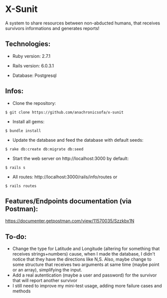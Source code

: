 # X-Sunit 

A system to share resources between non-abducted humans, that receives survivors informations and generates reports!

<h2>Technologies:</h2>

* Ruby version: 2.7.1

* Rails version: 6.0.3.1

* Database: Postgresql 

<h2>Infos:</h2>

* Clone the repository:
```
$ git clone https://github.com/anachronicsofa/x-sunit
```
* Install all gems: 
```
$ bundle install
```
* Update the database and feed the database with default seeds:
```
$ rake db:create db:migrate db:seed
```
* Start the web server on http://localhost:3000 by default:
```
$ rails s
```
* All routes: http://localhost:3000/rails/info/routes or 
```
$ rails routes
```

<h2>Features/Endpoints documentation (via Postman):</h2>

https://documenter.getpostman.com/view/11570035/Szzkbx1N

<h2>To-do:</h2>

* Change the type for Latitude and Longitude (altering for something that receives strings+numbers) cause, when I made the database, I didn't notice that they have the directions like N,S. Also, maybe change to some structure that receives two arguments at same time (maybe point or an array), simplifying the input.
* Add a real autentication (maybe a user and password) for the survivor that will report another survivor
* I still need to improve my mini-test usage, adding more failure cases and methods